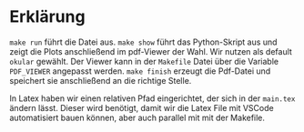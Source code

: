 # Erklärung

`make run` führt die Datei aus. `make show` führt das Python-Skript aus und zeigt die Plots anschließend im pdf-Viewer der Wahl. Wir nutzen als default `okular` gewählt. Der Viewer kann in der `Makefile` Datei über die Variable `PDF_VIEWER` angepasst werden. `make finish` erzeugt die Pdf-Datei und speichert sie anschließend an die richtige Stelle.

In Latex haben wir einen relativen Pfad eingerichtet, der sich in der `main.tex` ändern lässt. Dieser wird benötigt, damit wir die Latex File mit VSCode automatisiert bauen können, aber auch parallel mit mit der Makefile.